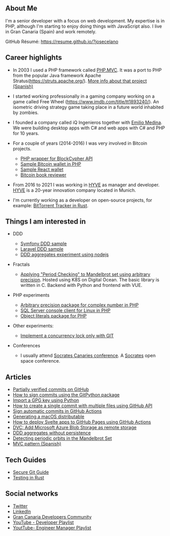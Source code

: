 ## About Me

I'm a senior developer with a focus on web development. My expertise is in PHP, although I'm starting to enjoy doing things with JavaScript also. I live in Gran Canaria (Spain) and work remotely.

GitHub Résumé: https://resume.github.io/?josecelano

## Career highlights

- In 2003 I used a PHP framework called [PHP.MVC](https://sourceforge.net/projects/phpmvc/). It was a port to PHP from the popular Java framework Apache Stratus(https://struts.apache.org/). [More info about that project (Spanish)](https://www.scribd.com/document/4421660/Proyecto-Fin-de-Carrera-Jose-Celano)

- I started working professionally in a gaming company working on a game called Free Wheel (https://www.imdb.com/title/tt1893240/). An isometric driving strategy game taking place in a future world inhabited by zombies.

- I founded a company called iQ Ingenieros together with [Emilio Medina](https://github.com/medinarribas). We were building desktop apps with C# and web apps with C# and PHP for 10 years.

- For a couple of years (2014-2016) I was very involved in Bitcoin projects.
  - [PHP wrapper for BlockCypher API](https://github.com/blockcypher/php-client)
  - [Sample Bitcoin wallet in PHP](https://github.com/blockcypher/php-wallet-sample)
  - [Sample React wallet](https://github.com/josecelano/react-bitcoin-wallet)
  - [Bitcoin book reviewer](https://www.amazon.es/Learning-Bitcoin-Richard-Caetano-ebook/dp/B014JH14XG?asin=B014JH14XG&revisionId=&format=2&depth=1)

- From 2016 to 2021 I was working in [HYVE](https://www.hyve.net/) as manager and developer. [HYVE](https://www.hyve.net/) is a 20-year innovation company located in Munich.

- I'm currently working as a developer on open-source projects, for example: [BitTorrent Tracker in Rust](https://github.com/torrust).

## Things I am interested in

- DDD
  - [Symfony DDD sample](https://github.com/josecelano/ddd-symfony-sample)
  - [Laravel DDD sample](https://github.com/josecelano/ddd-laravel-sample)
  - [DDD aggregates experiment using nodejs](https://github.com/josecelano/ddd-aggregates-and-zombies)

- Fractals
  - [Applying "Period Checking" to Mandelbrot set using arbitrary precision](https://github.com/josecelano/mandelbrot-explorer). Hosted using K8S on Digital Ocean. The basic library is written in C. Backend with Python and frontend with VUE.

- PHP experiments
  - [Arbitrary precision package for complex number in PHP](https://github.com/josecelano/php-complex)
  - [SQL Server console client for Linux in PHP](https://github.com/josecelano/phpsql)
  - [Object literals package for PHP](https://github.com/josecelano/php-object-literal)

- Other experiments:
  - [Implement a concurrency lock only with GIT](https://github.com/josecelano/library-consumer)

- Conferences
  - I usually attend [Socrates Canaries conference](https://twitter.com/socracan). A [Socrates](https://www.socrates-conference.de/) open space conference.

## Articles

  - [Partially verified commits on GitHub](https://github.com/Nautilus-Cyberneering/GPG-Bootcamp/blob/main/docs/010_GPG-Git-commits-partially-verified.md)
  - [How to sign commits using the GitPython package](https://github.com/josecelano/pygithub/blob/main/docs/how_to_sign_commits_using_the_gitpython_package.md)
  - [Import a GPG key using Python](https://github.com/josecelano/pygithub/blob/main/docs/how_to_sign_commits_using_the_gitpython_package.md#import-a-gpg-key-using-python)
  - [How to create a single commit with multiple files using GitHub API](https://github.com/josecelano/pygithub/blob/main/docs/how_to_create_a_single_commit_with_multiple_files_using_github_api.md)
  - [Sign automatic commits in GitHub Actions](https://github.com/josecelano/pygithub/blob/main/docs/how_to_sign_automatic_commits_in_github_actions.md)
  - [Generating a macOS distributable](https://www.boken-engine.dev/2021-08-17-Iaaki-Saga-for-macOS/)
  - [How to deploy Svelte apps to GitHub Pages using GitHub Actions](https://josecelano.github.io/svelte-deploy-with-github-actions/)
  - [DVC: Add Microsoft Azure Blob Storage as remote storage](https://github.com/josecelano/data-version-control/blob/master/docs/azure-blob-storage.md)
  - [DDD aggregates without persistence](https://github.com/josecelano/ddd-aggregates-and-zombies/blob/main/doc/ddd-agregates.md)
  - [Detecting periodic orbits in the Mandelbrot Set](https://www.linkedin.com/pulse/detecting-periodic-orbits-mandelbrot-set-jos%C3%A9-celano-mart%C3%ADn/)
  - [MVC pattern (Spanish)](https://github.com/josecelano/mvc-pattern)

## Tech Guides

  - [Secure Git Guide](https://github.com/Nautilus-Cyberneering/secure-git-guide)
  - [Testing in Rust](https://github.com/Nautilus-Cyberneering/testing-in-rust)

## Social networks

- [Twitter](https://twitter.com/josecelano)
- [LinkedIn](https://www.linkedin.com/in/josecelano)
- [Gran Canaria Developers Community](https://www.meetup.com/Gran-Canaria-Developer-Community)
- [YouTube - Developer Playlist](https://www.youtube.com/watch?v=2RxHQoiDctI&list=PLhjwHutuFn9tYkemA3RzMgVLOIsrls28i)
- [YoutTube- Engineer Manager Playlist](https://www.youtube.com/watch?v=LD9G-pWung4&list=PLhjwHutuFn9s8apfMR1i6b7gPbP83yRTR)
